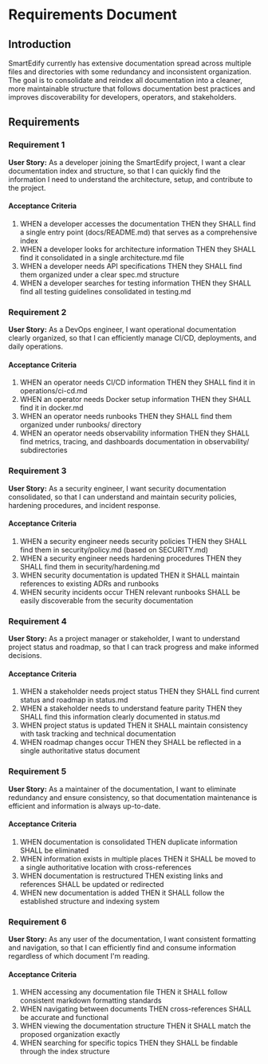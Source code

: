 # Requirements Document

## Introduction

SmartEdify currently has extensive documentation spread across multiple files and directories with some redundancy and inconsistent organization. The goal is to consolidate and reindex all documentation into a cleaner, more maintainable structure that follows documentation best practices and improves discoverability for developers, operators, and stakeholders.

## Requirements

### Requirement 1

**User Story:** As a developer joining the SmartEdify project, I want a clear documentation index and structure, so that I can quickly find the information I need to understand the architecture, setup, and contribute to the project.

#### Acceptance Criteria

1. WHEN a developer accesses the documentation THEN they SHALL find a single entry point (docs/README.md) that serves as a comprehensive index
2. WHEN a developer looks for architecture information THEN they SHALL find it consolidated in a single architecture.md file
3. WHEN a developer needs API specifications THEN they SHALL find them organized under a clear spec.md structure
4. WHEN a developer searches for testing information THEN they SHALL find all testing guidelines consolidated in testing.md

### Requirement 2

**User Story:** As a DevOps engineer, I want operational documentation clearly organized, so that I can efficiently manage CI/CD, deployments, and daily operations.

#### Acceptance Criteria

1. WHEN an operator needs CI/CD information THEN they SHALL find it in operations/ci-cd.md
2. WHEN an operator needs Docker setup information THEN they SHALL find it in docker.md
3. WHEN an operator needs runbooks THEN they SHALL find them organized under runbooks/ directory
4. WHEN an operator needs observability information THEN they SHALL find metrics, tracing, and dashboards documentation in observability/ subdirectories

### Requirement 3

**User Story:** As a security engineer, I want security documentation consolidated, so that I can understand and maintain security policies, hardening procedures, and incident response.

#### Acceptance Criteria

1. WHEN a security engineer needs security policies THEN they SHALL find them in security/policy.md (based on SECURITY.md)
2. WHEN a security engineer needs hardening procedures THEN they SHALL find them in security/hardening.md
3. WHEN security documentation is updated THEN it SHALL maintain references to existing ADRs and runbooks
4. WHEN security incidents occur THEN relevant runbooks SHALL be easily discoverable from the security documentation

### Requirement 4

**User Story:** As a project manager or stakeholder, I want to understand project status and roadmap, so that I can track progress and make informed decisions.

#### Acceptance Criteria

1. WHEN a stakeholder needs project status THEN they SHALL find current status and roadmap in status.md
2. WHEN a stakeholder needs to understand feature parity THEN they SHALL find this information clearly documented in status.md
3. WHEN project status is updated THEN it SHALL maintain consistency with task tracking and technical documentation
4. WHEN roadmap changes occur THEN they SHALL be reflected in a single authoritative status document

### Requirement 5

**User Story:** As a maintainer of the documentation, I want to eliminate redundancy and ensure consistency, so that documentation maintenance is efficient and information is always up-to-date.

#### Acceptance Criteria

1. WHEN documentation is consolidated THEN duplicate information SHALL be eliminated
2. WHEN information exists in multiple places THEN it SHALL be moved to a single authoritative location with cross-references
3. WHEN documentation is restructured THEN existing links and references SHALL be updated or redirected
4. WHEN new documentation is added THEN it SHALL follow the established structure and indexing system

### Requirement 6

**User Story:** As any user of the documentation, I want consistent formatting and navigation, so that I can efficiently find and consume information regardless of which document I'm reading.

#### Acceptance Criteria

1. WHEN accessing any documentation file THEN it SHALL follow consistent markdown formatting standards
2. WHEN navigating between documents THEN cross-references SHALL be accurate and functional
3. WHEN viewing the documentation structure THEN it SHALL match the proposed organization exactly
4. WHEN searching for specific topics THEN they SHALL be findable through the index structure